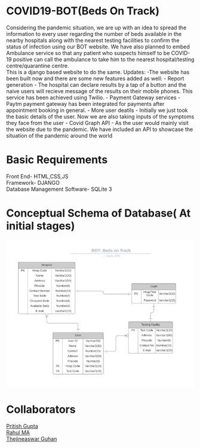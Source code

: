 # COVID19-BOT(Beds On Track)
Considering the pandemic situation, we are up with an idea to spread the information to every user regarding the number of beds available in the nearby hospitals 
along with the nearest testing facilities to confirm the status of infection using our BOT website. We have also planned to embed Ambulance service so that any patient
who suspects himself to be COVID-19 positive can call the ambulance to take him to the nearest hospital/testing centre/quarantine centre.<br>
This is a django based website to do the same. 
Updates:
  -The website has been built now and there are some new features added as well:
        - Report generation - The hospital can declare results by a tap of a button and the naive users will recieve message of the results on their mobile phones. This                   service has been achieved using Twilio.
        - Payment Gateway services - Paytm payment gateway has been integrated for payments after appointment booking in general. 
        - More user deatils - Initially we just took the basic details of the user. Now we are also taking inputs of the symptoms they face from the user
        - Covid Graph API - As the user would mainly visit the website due to the pandemic. We have included an API to showcase the situation of the pandemic around the world

# Basic Requirements
  Front End- HTML,CSS,JS<br>
  Framework- DJANGO<br>
  Database Management Software- SQLite 3<br>
  
# Conceptual Schema of Database( At initial stages)

![alt text](https://github.com/Rahul0700/COVID19-BOT/blob/master/BOT.jpg?raw=true)

# Collaborators 
  
  [Pritish Gupta](https://github.com/princepritish)<br>
  [Rahul MA](https://github.com/Rahul0700)<br>
  [Thejineaswar Guhan](https://github.com/Thejineaswar)<br>


 


  
